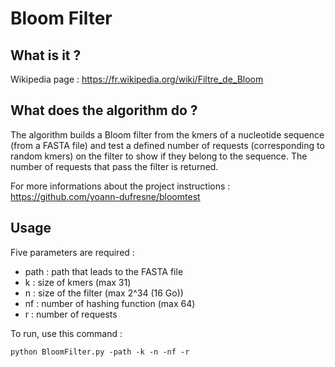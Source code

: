 # Bloom Filter
## What is it ?
Wikipedia page : https://fr.wikipedia.org/wiki/Filtre_de_Bloom

## What does the algorithm do ?
The algorithm builds a Bloom filter from the kmers of a nucleotide sequence (from a FASTA file) and test a defined number of requests (corresponding to random kmers) on the filter to show if they belong to the sequence. The number of requests that pass the filter is returned.

For more informations about the project instructions : https://github.com/yoann-dufresne/bloomtest

## Usage
Five parameters are required :
- path : path that leads to the FASTA file
- k : size of kmers (max 31)
- n : size of the filter (max 2^34 (16 Go))
- nf : number of hashing function (max 64)
- r : number of requests

To run, use this command :
```
python BloomFilter.py -path -k -n -nf -r
```
